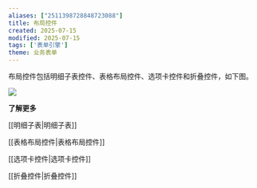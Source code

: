 ```yaml
---
aliases: ["2511398728848723088"]
title: 布局控件
created: 2025-07-15
modified: 2025-07-15
tags: ['表单引擎']
theme: 业务表单
---
```


布局控件包括明细子表控件、表格布局控件、选项卡控件和折叠控件，如下图。

![](8f5f6a1382a88af1d0fb9d434f8cea1e.jpg)

**了解更多**

[[明细子表|明细子表]]

[[表格布局控件|表格布局控件]]

[[选项卡控件|选项卡控件]]

[[折叠控件|折叠控件]]